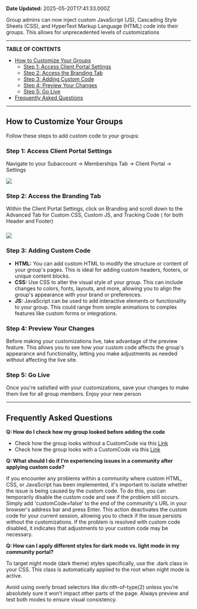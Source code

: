**Date Updated:** 2025-05-20T17:41:33.000Z

Group admins can now inject custom JavaScript (JS), Cascading Style Sheets (CSS), and HyperText Markup Language (HTML) code into their groups. This allows for unprecedented levels of customizations

---

**TABLE OF CONTENTS**

* [How to Customize Your Groups](#How-to-Customize-Your-Groups)  
   * [Step 1: Access Client Portal Settings](#Step-1%3A-%C2%A0Access-Client-Portal-Settings)  
   * [Step 2: Access the Branding Tab](#%E2%80%8BStep-2%3A-Access-the-Branding-Tab)  
   * [Step 3: Adding Custom Code](#Step-3%3A%C2%A0-Adding-Custom-Code)  
   * [Step 4: Preview Your Changes](#Step-4%3A%C2%A0Preview-Your-Changes)  
   * [Step 5: Go Live](#Step-5%3A%C2%A0Go-Live)
* [Frequently Asked Questions](#Frequently-Asked-Questions)

---

## **How to Customize Your Groups**

Follow these steps to add custom code to your groups:

### **Step 1:** Access Client Portal Settings

  
Navigate to your Subaccount → Memberships Tab → Client Portal → Settings 

  
![](https://s3.amazonaws.com/cdn.freshdesk.com/data/helpdesk/attachments/production/155046549799/original/O0tDN3A3EB6wVdj5PIkCfvtRXllQp9mhbw.gif?1747141789)

### **Step 2:** Access the Branding Tab

  
Within the Client Portal Settings, click on Branding and scroll down to the Advanced Tab for Custom CSS, Custom JS, and Tracking Code ( for both Header and Footer)

### ![](https://s3.amazonaws.com/cdn.freshdesk.com/data/helpdesk/attachments/production/155046550162/original/kA_znQIhQG_7Qtj0Wq362J4Ds3Lw7qpvqg.gif?1747142017)
  
  
### **Step 3:** Adding Custom Code

  
* **HTML:** You can add custom HTML to modify the structure or content of your group's pages. This is ideal for adding custom headers, footers, or unique content blocks.
* **CSS:** Use CSS to alter the visual style of your group. This can include changes to colors, fonts, layouts, and more, allowing you to align the group's appearance with your brand or preferences.
* **JS:** JavaScript can be used to add interactive elements or functionality to your group. This could range from simple animations to complex features like custom forms or integrations.

### **Step 4:** Preview Your Changes

  
Before making your customizations live, take advantage of the preview feature. This allows you to see how your custom code affects the group's appearance and functionality, letting you make adjustments as needed without affecting the live site.  

### **Step 5:** Go Live

  
Once you're satisfied with your customizations, save your changes to make them live for all group members. Enjoy your new person

---

## **Frequently Asked Questions**

  
**Q: How do I check how my group looked before adding the code**

* Check how the group looks without a CustomCode via this [Link](CustomCode%20Enable%20Link%20https%3A//test-version-customcode.staging.clientclub.net/communities/groups/test1/home?customCode=true)
* Check how the group looks with a CustomCode via this [Link](https://test-version-customcode.staging.clientclub.net/communities/groups/test1/home?customCode=true)
  
  
**Q: What should I do if I'm experiencing issues in a community after applying custom code?**

If you encounter any problems within a community where custom HTML, CSS, or JavaScript has been implemented, it's important to isolate whether the issue is being caused by the custom code. To do this, you can temporarily disable the custom code and see if the problem still occurs. Simply add 'customCode=false' to the end of the community's URL in your browser's address bar and press Enter. This action deactivates the custom code for your current session, allowing you to check if the issue persists without the customizations. If the problem is resolved with custom code disabled, it indicates that adjustments to your custom code may be necessary.

  
**Q: How can I apply different styles for dark mode vs. light mode in my community portal?**

To target night mode (dark theme) styles specifically, use the .dark class in your CSS. This class is automatically applied to the root when night mode is active.

Avoid using overly broad selectors like div:nth-of-type(2) unless you’re absolutely sure it won’t impact other parts of the page. Always preview and test both modes to ensure visual consistency.